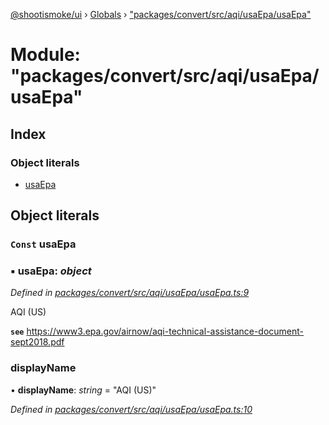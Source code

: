 [@shootismoke/ui](../README.md) › [Globals](../globals.md) › ["packages/convert/src/aqi/usaEpa/usaEpa"](_packages_convert_src_aqi_usaepa_usaepa_.md)

# Module: "packages/convert/src/aqi/usaEpa/usaEpa"

## Index

### Object literals

* [usaEpa](_packages_convert_src_aqi_usaepa_usaepa_.md#const-usaepa)

## Object literals

### `Const` usaEpa

### ▪ **usaEpa**: *object*

*Defined in [packages/convert/src/aqi/usaEpa/usaEpa.ts:9](https://github.com/shootismoke/common/blob/af8195a/packages/convert/src/aqi/usaEpa/usaEpa.ts#L9)*

AQI (US)

**`see`** https://www3.epa.gov/airnow/aqi-technical-assistance-document-sept2018.pdf

###  displayName

• **displayName**: *string* = "AQI (US)"

*Defined in [packages/convert/src/aqi/usaEpa/usaEpa.ts:10](https://github.com/shootismoke/common/blob/af8195a/packages/convert/src/aqi/usaEpa/usaEpa.ts#L10)*
